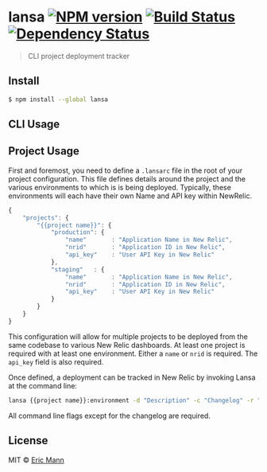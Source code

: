 # lansa [![NPM version][npm-image]][npm-url] [![Build Status][travis-image]][travis-url] [![Dependency Status][daviddm-image]][daviddm-url]
> CLI project deployment tracker


## Install

```sh
$ npm install --global lansa
```

## CLI Usage

## Project Usage

First and foremost, you need to define a `.lansarc` file in the root of your project configuration. This file defines details around the project and the various environments to which is is being deployed. Typically, these environments will each have their own Name and API key within NewRelic.

```js
{
	"projects": {
	    "{{project name}}": {
	        "production": {
	            "name"       : "Application Name in New Relic",
				"nrid"       : "Application ID in New Relic",
				"api_key"    : "User API Key in New Relic"
	        },
	        "staging"   : {
	            "name"       : "Application Name in New Relic",
				"nrid"       : "Application ID in New Relic",
				"api_key"    : "User API Key in New Relic"		        
	        }
	    }
	}
}
```

This configuration will allow for multiple projects to be deployed from the same codebase to various New Relic dashboards. At least one project is required with at least one environment. Either a `name` or `nrid` is required. The `api_key` field is also required.

Once defined, a deployment can be tracked in New Relic by invoking Lansa at the command line:

```sh
lansa {{project name}}:environment -d "Description" -c "Changelog" -r "Revision ID" -u "User"
```

All command line flags except for the changelog are required.

## License

MIT © [Eric Mann](https://eamann.com)


[npm-image]: https://badge.fury.io/js/lansa.svg
[npm-url]: https://npmjs.org/package/lansa
[travis-image]: https://travis-ci.org/ericmann/lansa.svg?branch=master
[travis-url]: https://travis-ci.org/ericmann/lansa
[daviddm-image]: https://david-dm.org/ericmann/lansa.svg?theme=shields.io
[daviddm-url]: https://david-dm.org/ericmann/lansa
